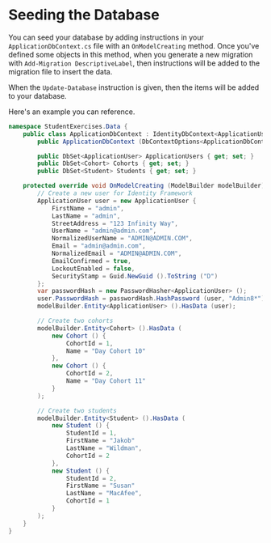 # Seeding the Database

You can seed your database by adding instructions in your `ApplicationDbContext.cs` file with an `OnModelCreating` method. Once you've defined some objects in this method, when you generate a new migration with `Add-Migration DescriptiveLabel`, then instructions will be added to the migration file to insert the data.

When the `Update-Database` instruction is given, then the items will be added to your database.

Here's an example you can reference.

```cs
namespace StudentExercises.Data {
    public class ApplicationDbContext : IdentityDbContext<ApplicationUser> {
        public ApplicationDbContext (DbContextOptions<ApplicationDbContext> options) : base (options) { }

        public DbSet<ApplicationUser> ApplicationUsers { get; set; }
        public DbSet<Cohort> Cohorts { get; set; }
        public DbSet<Student> Students { get; set; }

    protected override void OnModelCreating (ModelBuilder modelBuilder) {
        // Create a new user for Identity Framework
        ApplicationUser user = new ApplicationUser {
            FirstName = "admin",
            LastName = "admin",
            StreetAddress = "123 Infinity Way",
            UserName = "admin@admin.com",
            NormalizedUserName = "ADMIN@ADMIN.COM",
            Email = "admin@admin.com",
            NormalizedEmail = "ADMIN@ADMIN.COM",
            EmailConfirmed = true,
            LockoutEnabled = false,
            SecurityStamp = Guid.NewGuid ().ToString ("D")
        };
        var passwordHash = new PasswordHasher<ApplicationUser> ();
        user.PasswordHash = passwordHash.HashPassword (user, "Admin8*");
        modelBuilder.Entity<ApplicationUser> ().HasData (user);

        // Create two cohorts
        modelBuilder.Entity<Cohort> ().HasData (
            new Cohort () {
                CohortId = 1,
                Name = "Day Cohort 10"
            },
            new Cohort () {
                CohortId = 2,
                Name = "Day Cohort 11"
            }
        );

        // Create two students
        modelBuilder.Entity<Student> ().HasData (
            new Student () {
                StudentId = 1,
                FirstName = "Jakob"
                LastName = "Wildman",
                CohortId = 2
            },
            new Student () {
                StudentId = 2,
                FirstName = "Susan"
                LastName = "MacAfee",
                CohortId = 1
            }
        );
    }
}
```
